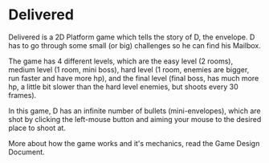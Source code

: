 # Delivered
Delivered is a 2D Platform game which tells the story of D, the envelope. D has to go through some small (or big) challenges so he can find his Mailbox.

The game has 4 different levels, which are the easy level (2 rooms), medium level (1 room, mini boss), hard level (1 room, enemies are bigger, run faster and have more hp), and the final level (final boss, has much more hp, a little bit slower than the hard level enemies, but shoots every 30 frames).

In this game, D has an infinite number of bullets (mini-envelopes), which are shot by clicking  the left-mouse button and aiming your mouse to the desired place to shoot at.

More about how the game works and it's mechanics, read the Game Design Document.
